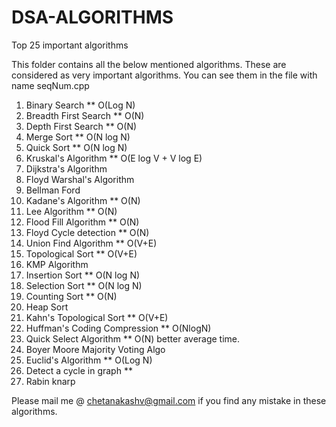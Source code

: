 # DSA-ALGORITHMS
Top 25 important algorithms

This folder contains all the below mentioned algorithms. These are considered as very important algorithms. You can see them in the file with name seqNum.cpp 

1. Binary Search ** O(Log N)
2. Breadth First Search ** O(N)
3. Depth First Search ** O(N)
4. Merge Sort ** O(N log N)
5. Quick Sort ** O(N log N)
6. Kruskal's Algorithm ** O(E log V + V log E) 
7. Dijkstra's Algorithm 
8. Floyd Warshal's Algorithm
9. Bellman Ford 
10. Kadane's Algorithm ** O(N) 
11. Lee Algorithm ** O(N)
12. Flood Fill Algorithm ** O(N)
13. Floyd Cycle detection ** O(N)
14. Union Find Algorithm ** O(V+E) 
15. Topological Sort ** O(V+E)
16. KMP Algorithm 
17. Insertion Sort ** O(N log N)
18. Selection Sort ** O(N log N)
19. Counting Sort ** O(N)
20. Heap Sort
21. Kahn's Topological Sort ** O(V+E)
22. Huffman's Coding Compression ** O(NlogN)
23. Quick Select Algorithm ** O(N) better average time. 
24. Boyer Moore Majority Voting Algo 
25. Euclid's Algorithm ** O(Log N)
26. Detect a cycle in graph ** 
27. Rabin knarp

Please mail me @ chetanakashv@gmail.com if you find any mistake in these algorithms. 
